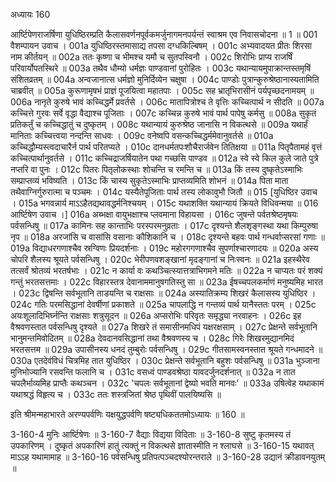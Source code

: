 अध्यायः 160

आर्ष्टिपेणराजर्षिणा युधिष्ठिरम्प्रति कैलासवर्णनपूर्वकमर्जुनागमनपर्यन्तं स्वाश्रम एव निवासचोदना ॥ 1 ॥
001 वैशम्पायन उवाच ।
001a युधिष्ठिरस्तमासाद्य तपसा दग्धकिल्बिषम् ।
001c अभ्यवादयत प्रीतः शिरसा नाम कीर्तयन् ॥
002a ततः कृष्णा च भीमश्च यमौ च सुतपस्विनौ ।
002c शिरोभिः प्राप्य राजर्षिं परिवार्योपतस्थिरे ॥
003a तथैव धौम्यो धर्मज्ञः पाण्डवानां पुरोहितः ।
003c यथान्यायमुपाक्रान्तस्तमृषिं संशितव्रतम् ॥
004a अन्वजानात्स धर्मज्ञो मुनिर्दिव्येन चक्षुषा ।
004c पाण्डोः पुत्रान्कुरुश्रेष्ठानास्यतामिति चाब्रवीत् ॥
005a कुरूणामृषभं प्राज्ञं पूजयित्वा महातपाः ।
005c सह भ्रातृभिरासीनं पर्यपृच्छदनामयम् ॥
006a नानृते कुरुषे भावं कच्चिद्धर्मे प्रवर्तसे ।
006c मातापित्रोश्च ते वृत्तिः कच्चित्पार्थ न सीदति ॥
007a कच्चित्ते गुरवः सर्वे वृद्धा वैद्याश्च पूजिताः ।
007c कच्चिन्न कुरुषे भावं पार्थ पापेषु कर्मसु ॥
008a सुकृतं प्रतिकर्तुं च कच्चिद्धातुं च दुष्कृतम् ।
008c यथान्यायं कुरुश्रेष्ठ जानासि न विकत्थसे ॥
009a यथार्हं मानिताः कच्चित्त्वया नन्दन्ति साधवः ।
009c वनेष्वपि वसन्कच्चिद्धर्ममेवानुवर्तसे ॥
010a कच्चिद्धौम्यस्त्वदाचारैर्न पार्थ परितप्यते ।
010c दानधर्मतपःशौचैरार्जवेन तितिक्षया ॥
011a पितृपैतामहं वृत्तं कच्चित्पार्थानुवर्तसे ।
011c कच्चिद्राजर्षियातेन पथा गच्छसि पाण्डव ॥
012a स्वे स्वे किल कुले जाते पुत्रे नप्तरि वा पुनः ।
012c पितरः पितृलोकस्थाः शोचन्ति च रमन्ति च ॥
013a किं तस्य दुष्कृतेऽस्माभिः सम्प्राप्तव्यं भविष्यति ।
013c किं चास्य सुकृतेऽस्माभिः प्राप्तव्यमिति शोभनं ॥
014a पिता माता तथैवाग्निर्गुरुरात्मा च पञ्चमः ।
014c यस्यैतेपूजिताः पार्थ तस्य लोकावुभौ जितौ ॥
015 [युधिष्ठिर उवाच ।
015a भगवन्नार्य माऽऽहैतद्यथावद्धर्मनिश्चयम् ।
015c यथाशक्ति यथान्यायं क्रियते विधिवन्मया ॥
016 आर्ष्टिषेण उवाच ।]
016a अब्भक्षा वायुभक्षाश्च प्लवमाना विहायसा ।
016c जुषन्ते पर्वतश्रेष्ठमृषयः पर्वसन्धिषु ॥
017a कामिनः सह कान्ताभिः परस्परमनुव्रताः ।
017c दृश्यन्ते शैलशृङ्गस्था यथा किम्पुरुषा नृप ॥
018a अरजांसि च वासांसि वसानाः कौशिकानि च ।
018c दृश्यन्ते बहवः पार्थ गन्धर्वाप्सरसां गणाः ॥
019a विद्याधरगणाश्चैव स्रग्विणः प्रियदर्शनाः ।
019c महोरगगणाश्चैव सुपर्णाश्चारणादयः ॥
020a अस्य चोपरि शैलस्य श्रूयते पर्वसन्धिषु ।
020c भेरीपणवशङ्खानां मृदङ्गानां च निःस्वनः ॥
021a इहस्थैरेव तत्सर्वं श्रोतव्यं भरतर्षभाः ।
021c न कार्या वः कथञ्चित्स्यात्तत्राभिगमने मतिः ॥
022a न चाप्यतः परं शक्यं गन्तुं भरतसत्तमाः ।
022c विहारस्तत्र देवानाममानुषगतिस्तु सा ॥
023a ईषच्चपलकर्माणं मनुष्यमिह भारत ।
023c द्विषन्ति सर्वभूतानि ताडयन्ति च राक्षसाः ॥
024a अस्यातिक्रम्य शिखरं कैलासस्य युधिष्ठिर ।
024c गतिः परमसिद्धानां देवर्षीणां प्रकाशते ॥
025a चापलाद्धि न गन्तव्यं पार्थ यानैस्ततः परम् ।
025c अयःशूलादिभिर्घ्नन्ति राक्षसाः शत्रुसूदन ॥
026a अप्सरोभिः परिवृतः समृद्ध्या नरवाहनः ।
026c इह वैश्रवणस्तात पर्वसन्धिषु दृश्यते ॥
027a शिखरे तं समासीनमधिपं यक्षरक्षसाम् ।
027c प्रेक्षन्ते सर्वभूतानि भानुमन्तमिवोदितम् ॥
028a देवदानवसिद्धानां तथा वैश्रवणस्य च ।
028c गिरेः शिखरमुद्यानमिदं भरतसत्तम ॥
029a उपासीनस्य धनदं तुम्बुरोः पर्वसन्धिषु ।
029c गीतसामस्वनस्तात श्रूयते गन्धमादने ॥
030a एतदेवंविधं चित्रमिह तात युधिष्ठिर ।
030c प्रेक्षन्ते सर्वभूतानि बहुशः पर्वसन्धिषु ॥
031a भुञ्जाना मुनिभोज्यानि रसवन्ति फलानि च ।
031c वसध्वं पाण्डवश्रेष्ठा यावदर्जुनदर्शनात् ॥
032a न तात चपलैर्भाव्यमिह प्राप्तैः कथञ्चन ।
032c \'चपलः सर्वभूतानां द्वेष्यो भवति मानवः\' ॥
033a उषित्वेह यथाकामं यथाश्रद्धं विहृत्य च । 033c ततः शस्त्रजितां श्रेष्ठ पृथिवीं पालयिष्यसि ॥

इति श्रीमन्महाभारते अरण्यपर्वणिः यक्षयुद्धपर्वणि षष्ट्यधिकततमोऽध्यायः ॥ 160 ॥

3-160-4 मुनिः आर्ष्टिषेणः ॥ 3-160-7 वैद्याः विद्यया विदिताः ॥ 3-160-8 सुष्टु कृतमस्य तं उपकारिणम् । दुष्कृतं अपकारिणं हातुं त्यक्तुं न विकत्थसे ज्ञातास्मीति न श्लाघसे ॥ 3-160-15 यथावत् माऽऽह यथामामाह ॥ 3-160-16 पर्वसन्धिषु प्रतिपत्पञ्चदश्योरन्तराले ॥ 3-160-28 उद्यानं क्रीडावनयुतम् ॥